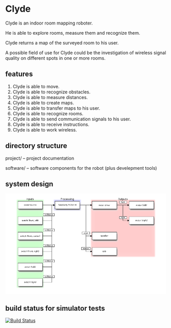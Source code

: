 # Clyde

Clyde is an indoor room mapping roboter.

He is able to explore rooms, measure them and recognize them.

Clyde returns a map of the surveyed room to his user.


A possible field of use for Clyde could be the investigation of wireless signal quality on different spots in one or more rooms.


## features

1. Clyde is able to move.
2. Clyde is able to recognize obstacles.
3. Clyde is able to measure distances.
4. Clyde is able to create maps.
5. Clyde is able to transfer maps to his user.
6. Clyde is able to recognize rooms.
7. Clyde is able to send communication signals to his user.
8. Clyde is able to receive instructions.
9. Clyde is able to work wireless.

## directory structure

project/	– project documentation

software/	– software components for the robot (plus develepment tools)

## system design

![system design block diagram](https://raw.githubusercontent.com/laurakah/clyde/master/project/images/diagrams/blockdiag-clyde-system.png)

## build status for simulator tests

[![Build Status](https://travis-ci.org/laurakah/clyde.png?branch=master)](https://travis-ci.org/laurakah/clyde)